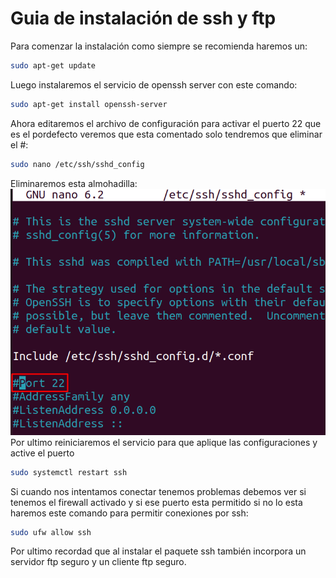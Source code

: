 # Guia de instalación de ssh y ftp
Para comenzar la instalación como siempre se recomienda haremos un:
```bash
sudo apt-get update
```
Luego instalaremos el servicio de openssh server con este comando:
```bash 
sudo apt-get install openssh-server
```
Ahora editaremos el archivo de configuración para activar el puerto 22 que es el pordefecto veremos que esta comentado solo tendremos que eliminar el #:
```bash 
sudo nano /etc/ssh/sshd_config
```
Eliminaremos esta almohadilla:  
![ssh1](https://github.com/AlvaroAMGX/Practica_2_Trimestre_SRI/blob/main/capturas/ssh.png)  
Por ultimo reiniciaremos el servicio para que aplique las configuraciones y active el puerto
```bash
sudo systemctl restart ssh
```
Si cuando nos intentamos conectar tenemos problemas debemos ver si tenemos el firewall activado y si ese puerto esta permitido si no lo esta haremos este comando para permitir conexiones por ssh:
```bash
sudo ufw allow ssh
```
Por ultimo recordad que al instalar el paquete ssh también incorpora un servidor ftp seguro y un cliente ftp seguro.
